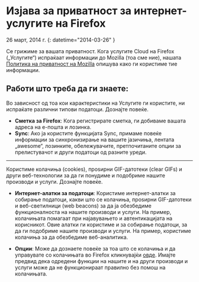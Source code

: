 # Изјава за приватност за интернет-услугите на Firefox

26 март, 2014 г.
{: datetime="2014-03-26" }

Се грижиме за вашата приватност. Кога услугите Cloud на Firefox („Услугите“) испраќаат информации до Mozilla (тоа сме ние), нашата [Политика на приватност на Mozilla](https://www.mozilla.org/privacy/) опишува како ги користиме тие информации.

## Работи што треба да ги знаете:

Во зависност од тоа кои карактеристики на Услугите ги користите, ни испраќате различни типови податоци.  Дознајте повеќе.

* **Сметка за Firefox**: Кога регистрирате сметка, ги добиваме вашата адреса на е-пошта и лозинка.
* **Sync**: Ако ја користите функцијата Sync, примаме повеќе информации за синхронизирање на вашите јазичиња, лентата „awesome“, лозинките, обележувачите, претпочитаните опции за прелистувачот и други податоци од разните уреди.

---------------------------------------

Користиме колачиња (cookies), проѕирни GIF-датотеки (clear GIFs) и други веб-технологии за да ги понудиме и подобриме нашите производи и услуги.  Дознајте повеќе.

* **Интернет-алатки за податоци**: Користиме интернет-алатки за собирање податоци, какви што се колачиња, проѕирни GIF-датотеки и веб-светилници (web beacons) за да ја обезбедиме функционалноста на нашите производи и услуги. На пример, колачињата помагаат при најавувањето и автентикацијата на корисникот. Овие алатки ги користиме и за собирање податоци, за да ги подобриме нашите производи и услуги. На пример, користиме колачиња за да обезбедиме веб-аналитика.

* **Опции**: Може да дознаете повеќе за тоа што се колачиња и да управувате со колачињата во Firefox кликнувајќи [овде](https://support.mozilla.org/kb/cookies-information-websites-store-on-your-computer). Имајте предвид дека одредени функции на нашите и на други производи и услуги може да не функционираат правилно без помош на колачињата.
